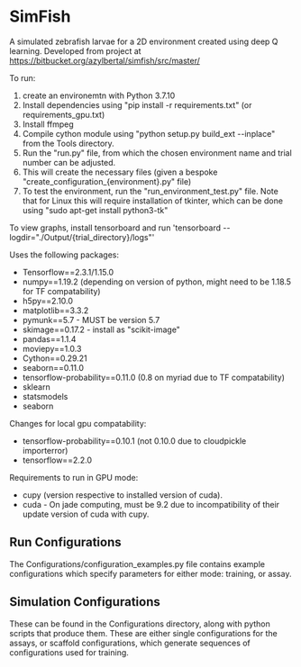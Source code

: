 # SimFish

A simulated zebrafish larvae for a 2D environment created using deep Q learning. Developed from project at https://bitbucket.org/azylbertal/simfish/src/master/

To run:
  1. create an environemtn with Python 3.7.10
  2. Install dependencies using "pip install -r requirements.txt" (or requirements_gpu.txt)
  3. Install ffmpeg
  4. Compile cython module using "python setup.py build_ext --inplace" from the Tools directory.  
  5. Run the "run.py" file, from which the chosen environment name and trial number can be adjusted.
  6. This will create the necessary files (given a bespoke "create_configuration_{environment}.py" file)
  7. To test the environment, run the "run_environment_test.py" file. Note that for Linux this will require installation of tkinter, which can be done using "sudo apt-get install python3-tk"

To view graphs, install tensorboard and run 'tensorboard --logdir="./Output/{trial_directory}/logs"'

Uses the following packages:
* Tensorflow==2.3.1/1.15.0
* numpy==1.19.2 (depending on version of python, might need to be 1.18.5 for TF compatability)
* h5py==2.10.0
* matplotlib==3.3.2
* pymunk==5.7 - MUST be version 5.7
* skimage==0.17.2 - install as "scikit-image"
* pandas==1.1.4
* moviepy==1.0.3
* Cython==0.29.21
* seaborn==0.11.0
* tensorflow-probability==0.11.0 (0.8 on myriad due to TF compatability)
* sklearn
* statsmodels
* seaborn

Changes for local gpu compatability:
* tensorflow-probability==0.10.1 (not 0.10.0 due to cloudpickle importerror)
* tensorflow==2.2.0

Requirements to run in GPU mode:
* cupy (version respective to installed version of cuda).
* cuda - On jade computing, must be 9.2 due to incompatibility of their update version of cuda with cupy.

## Run Configurations

The Configurations/configuration_examples.py file contains example configurations which specify parameters for either mode: training, or assay.

## Simulation Configurations

These can be found in the Configurations directory, along with python scripts that produce them. These are either single configurations for the assays, or scaffold configurations, which generate sequences of configurations used for training.


